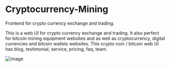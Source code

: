 # Cryptocurrency-Mining
Frontend for crypto currency exchange and trading.

This is a web UI for crypto currency exchange and trading. It also perfect for bitcoin mining equipment websites and as well as cryptocurrency, digital currencies and bitcoin wallets websites.
This crypto coin / bitcoin web UI has blog, testimonial, service, pricing, faq, team.

![image](https://user-images.githubusercontent.com/90876267/184048911-b09e9052-404b-49bd-89de-2b77b805a357.png)
